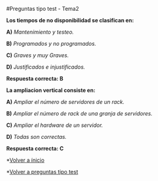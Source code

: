 #Preguntas tipo test - Tema2


**Los tiempos de no disponibilidad se clasifican en:**


**A)** *Mantenimiento y testeo.*


**B)** *Programados y no programados.*


**C)** *Graves y muy Graves.*


**D)** *Justificados e injustificados.*


**Respuesta correcta: B**




**La ampliacion vertical consiste en:**


**A)** *Ampliar el número de servidores de un rack.*


**B)** *Ampliar el número de rack de una granja de servidores.*


**C)** *Ampliar el hardware de un servidor.*


**D)** *Todas son correctas.*


**Respuesta correcta: C**


*[Volver a ínicio](../../../)

*[Volver a preguntas tipo test](../../../Preguntas_Test)

